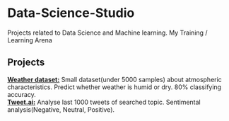 # Data-Science-Studio
Projects related to Data Science and Machine learning. My Training / Learning Arena 

## Projects
[**Weather dataset:**](weather/weather.ipynb) Small dataset(under 5000 samples) about atmospheric characteristics. Predict whether weather is humid or dry. 80%  classifying accuracy. \
[**Tweet.ai:**](https://github.com/kenrii/Tweet.ai) Analyse last 1000 tweets of searched topic. Sentimental analysis(Negative, Neutral, Positive).

